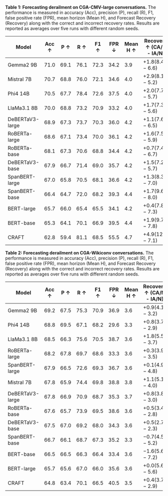 **Table 1: Forecasting derailment on CGA-CMV-large conversations.**
The performance is measured in accuracy (Acc), precision (P), recall (R), F1, false positive rate (FPR), mean horizon (Mean H), and Forecast Recovery (Recovery) along with the correct and incorrect recovery rates. Results are reported as averages over five runs with different random seeds.

| Model             | Acc ↑  | P ↑     | R ↑    | F1 ↑    | FPR ↓    | Mean H ↑ | Recovery ↑ (CA/N - IA/N) |
|-------------------|--------|---------|--------|---------|----------|----------|--------------------------|
| Gemma2 9B         | $71.0$ | $69.1$  | $76.1$ | $72.3$  | $34.2$   | $3.9$   | $+1.8 (8.4 - 6.6)$       |
| Mistral 7B        | $70.7$ | $68.8$  | $76.0$ | $72.1$  | $34.6$   | $4.0$   | $+2.9 (8.1 - 5.2)$       |
| Phi4 14B          | $70.5$ | $67.7$  | $78.4$ | $72.6$  | $37.5$   | $4.0$   | $+2.0 (7.7 - 5.7)$       |
| LlaMa3.1 8B       | $70.0$ | $68.8$  | $73.2$ | $70.9$  | $33.2$   | $4.0$   | $+1.7 (7.3 - 5.6)$       |
| DeBERTaV3-large   | $68.9$ | $67.3$  | $73.7$ | $70.3$  | $36.0$   | $4.2$   | $+1.1 (7.6 - 6.5)$       |
| RoBERTa-large     | $68.6$ | $67.1$  | $73.4$ | $70.0$  | $36.1$   | $4.2$   | $+1.6 (7.5 - 5.9)$       |
| RoBERTa-base      | $68.1$ | $67.3$  | $70.6$ | $68.8$  | $34.4$   | $4.2$   | $+0.7 (7.4 - 6.7)$       |
| DeBERTaV3-base    | $67.9$ | $66.7$  | $71.4$ | $69.0$  | $35.7$   | $4.2$   | $+1.5 (7.2 - 5.7)$       |
| SpanBERT-large    | $67.0$ | $65.8$  | $70.5$ | $68.1$  | $36.6$   | $4.2$   | $+1.3 (8.3 - 7.0)$       |
| SpanBERT-base     | $66.4$ | $64.7$  | $72.0$ | $68.2$  | $39.3$   | $4.4$   | $+1.7 (9.6 - 8.0)$       |
| BERT-large        | $65.7$ | $66.0$  | $65.4$ | $65.5$  | $34.1$   | $4.2$   | $+0.4 (7.8 - 7.3)$       |
| BERT-base         | $65.3$ | $64.1$  | $70.1$ | $66.9$  | $39.5$   | $4.4$   | $+1.9 (9.7 - 7.8)$       |
| CRAFT             | $62.8$ | $59.4$  | $81.1$ | $68.5$  | $55.5$   | $4.7$    | $+4.9 (12.0 - 7.1)$      |


**Table 2: Forecasting derailment on CGA-Wikiconv conversations.**
The performance is measured in accuracy (Acc), precision (P), recall (R), F1, false positive rate (FPR), mean horizon (Mean H), and Forecast Recovery (Recovery) along with the correct and incorrect recovery rates. Results are reported as averages over five runs with different random seeds.

| Model             | Acc ↑  | P ↑     | R ↑    | F1 ↑    | FPR ↓    | Mean H ↑ | Recovery ↑ (CA/N - IA/N) |
|-------------------|--------|---------|--------|---------|----------|----------|--------------------------|
| Gemma2 9B         | $69.2$ | $67.5$  | $75.3$ | $70.9$  | $36.9$   | $3.6$    | $+0.9 (4.1 - 3.2)$       |
| Phi4 14B          | $68.8$ | $69.5$  | $67.1$ | $68.2$  | $29.6$   | $3.3$    | $+0.8 (3.7 - 2.9)$       |
| LlaMa3.1 8B       | $68.5$ | $66.3$  | $75.6$ | $70.5$  | $38.7$   | $3.6$    | $+1.8 (5.5 - 3.7)$       |
| RoBERTa-large     | $68.2$ | $67.8$  | $69.7$ | $68.6$  | $33.3$   | $3.6$    | $+0.3 (3.9 - 3.5)$       |
| SpanBERT-large    | $67.9$ | $66.5$  | $72.6$ | $69.3$  | $36.7$   | $3.6$    | $+0.1 (4.9 - 4.8)$       |
| Mistral 7B        | $67.8$ | $65.9$  | $74.4$ | $69.8$  | $38.8$   | $3.8$    | $+1.1 (5.1 - 4.0)$       |
| DeBERTaV3-large   | $67.8$ | $66.9$  | $70.9$ | $68.7$  | $35.3$   | $3.7$    | $+0.8 (3.8 - 3.0)$       |
| RoBERTa-base      | $67.6$ | $65.7$  | $73.9$ | $69.5$  | $38.6$   | $3.6$    | $+0.5 (3.4 - 2.8)$       |
| DeBERTaV3-base    | $67.5$ | $67.0$  | $69.2$ | $68.0$  | $34.3$   | $3.6$    | $+0.5 (2.7 - 2.3)$       |
| SpanBERT-base     | $66.7$ | $66.1$  | $68.7$ | $67.3$  | $35.2$   | $3.3$    | $-0.7 (4.5 - 5.2)$       |
| BERT-base         | $66.5$ | $66.5$  | $66.3$ | $66.4$  | $33.4$   | $3.6$    | $-1.6 (5.6 - 7.2)$       |
| BERT-large        | $65.7$ | $65.6$  | $67.0$ | $66.0$  | $35.6$   | $3.6$    | $+0.0 (5.6 - 5.6)$       |
| CRAFT             | $64.8$ | $63.4$  | $70.1$ | $66.5$  | $40.5$   | $3.5$    | $+0.4 (3.7 - 2.9)$       |